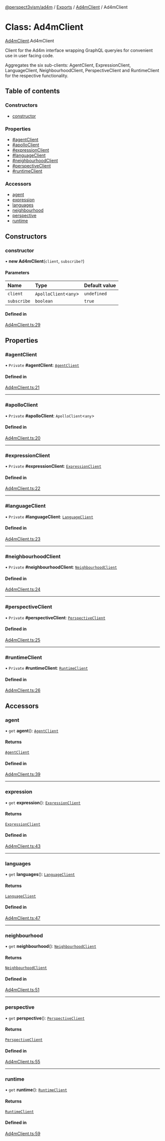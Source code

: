 [@perspect3vism/ad4m](../README.md) / [Exports](../modules.md) / [Ad4mClient](../modules/Ad4mClient.md) / Ad4mClient

# Class: Ad4mClient

[Ad4mClient](../modules/Ad4mClient.md).Ad4mClient

Client for the Ad4m interface wrapping GraphQL queryies
for convenient use in user facing code.

Aggregates the six sub-clients:
AgentClient, ExpressionClient, LanguageClient,
NeighbourhoodClient, PerspectiveClient and RuntimeClient
for the respective functionality.

## Table of contents

### Constructors

- [constructor](Ad4mClient.Ad4mClient.md#constructor)

### Properties

- [#agentClient](Ad4mClient.Ad4mClient.md##agentclient)
- [#apolloClient](Ad4mClient.Ad4mClient.md##apolloclient)
- [#expressionClient](Ad4mClient.Ad4mClient.md##expressionclient)
- [#languageClient](Ad4mClient.Ad4mClient.md##languageclient)
- [#neighbourhoodClient](Ad4mClient.Ad4mClient.md##neighbourhoodclient)
- [#perspectiveClient](Ad4mClient.Ad4mClient.md##perspectiveclient)
- [#runtimeClient](Ad4mClient.Ad4mClient.md##runtimeclient)

### Accessors

- [agent](Ad4mClient.Ad4mClient.md#agent)
- [expression](Ad4mClient.Ad4mClient.md#expression)
- [languages](Ad4mClient.Ad4mClient.md#languages)
- [neighbourhood](Ad4mClient.Ad4mClient.md#neighbourhood)
- [perspective](Ad4mClient.Ad4mClient.md#perspective)
- [runtime](Ad4mClient.Ad4mClient.md#runtime)

## Constructors

### constructor

• **new Ad4mClient**(`client`, `subscribe?`)

#### Parameters

| Name | Type | Default value |
| :------ | :------ | :------ |
| `client` | `ApolloClient`<`any`\> | `undefined` |
| `subscribe` | `boolean` | `true` |

#### Defined in

[Ad4mClient.ts:29](https://github.com/perspect3vism/ad4m/blob/b065749/src/Ad4mClient.ts#L29)

## Properties

### #agentClient

• `Private` **#agentClient**: [`AgentClient`](agent_AgentClient.AgentClient.md)

#### Defined in

[Ad4mClient.ts:21](https://github.com/perspect3vism/ad4m/blob/b065749/src/Ad4mClient.ts#L21)

___

### #apolloClient

• `Private` **#apolloClient**: `ApolloClient`<`any`\>

#### Defined in

[Ad4mClient.ts:20](https://github.com/perspect3vism/ad4m/blob/b065749/src/Ad4mClient.ts#L20)

___

### #expressionClient

• `Private` **#expressionClient**: [`ExpressionClient`](expression_ExpressionClient.ExpressionClient.md)

#### Defined in

[Ad4mClient.ts:22](https://github.com/perspect3vism/ad4m/blob/b065749/src/Ad4mClient.ts#L22)

___

### #languageClient

• `Private` **#languageClient**: [`LanguageClient`](language_LanguageClient.LanguageClient.md)

#### Defined in

[Ad4mClient.ts:23](https://github.com/perspect3vism/ad4m/blob/b065749/src/Ad4mClient.ts#L23)

___

### #neighbourhoodClient

• `Private` **#neighbourhoodClient**: [`NeighbourhoodClient`](neighbourhood_NeighbourhoodClient.NeighbourhoodClient.md)

#### Defined in

[Ad4mClient.ts:24](https://github.com/perspect3vism/ad4m/blob/b065749/src/Ad4mClient.ts#L24)

___

### #perspectiveClient

• `Private` **#perspectiveClient**: [`PerspectiveClient`](perspectives_PerspectiveClient.PerspectiveClient.md)

#### Defined in

[Ad4mClient.ts:25](https://github.com/perspect3vism/ad4m/blob/b065749/src/Ad4mClient.ts#L25)

___

### #runtimeClient

• `Private` **#runtimeClient**: [`RuntimeClient`](runtime_RuntimeClient.RuntimeClient.md)

#### Defined in

[Ad4mClient.ts:26](https://github.com/perspect3vism/ad4m/blob/b065749/src/Ad4mClient.ts#L26)

## Accessors

### agent

• `get` **agent**(): [`AgentClient`](agent_AgentClient.AgentClient.md)

#### Returns

[`AgentClient`](agent_AgentClient.AgentClient.md)

#### Defined in

[Ad4mClient.ts:39](https://github.com/perspect3vism/ad4m/blob/b065749/src/Ad4mClient.ts#L39)

___

### expression

• `get` **expression**(): [`ExpressionClient`](expression_ExpressionClient.ExpressionClient.md)

#### Returns

[`ExpressionClient`](expression_ExpressionClient.ExpressionClient.md)

#### Defined in

[Ad4mClient.ts:43](https://github.com/perspect3vism/ad4m/blob/b065749/src/Ad4mClient.ts#L43)

___

### languages

• `get` **languages**(): [`LanguageClient`](language_LanguageClient.LanguageClient.md)

#### Returns

[`LanguageClient`](language_LanguageClient.LanguageClient.md)

#### Defined in

[Ad4mClient.ts:47](https://github.com/perspect3vism/ad4m/blob/b065749/src/Ad4mClient.ts#L47)

___

### neighbourhood

• `get` **neighbourhood**(): [`NeighbourhoodClient`](neighbourhood_NeighbourhoodClient.NeighbourhoodClient.md)

#### Returns

[`NeighbourhoodClient`](neighbourhood_NeighbourhoodClient.NeighbourhoodClient.md)

#### Defined in

[Ad4mClient.ts:51](https://github.com/perspect3vism/ad4m/blob/b065749/src/Ad4mClient.ts#L51)

___

### perspective

• `get` **perspective**(): [`PerspectiveClient`](perspectives_PerspectiveClient.PerspectiveClient.md)

#### Returns

[`PerspectiveClient`](perspectives_PerspectiveClient.PerspectiveClient.md)

#### Defined in

[Ad4mClient.ts:55](https://github.com/perspect3vism/ad4m/blob/b065749/src/Ad4mClient.ts#L55)

___

### runtime

• `get` **runtime**(): [`RuntimeClient`](runtime_RuntimeClient.RuntimeClient.md)

#### Returns

[`RuntimeClient`](runtime_RuntimeClient.RuntimeClient.md)

#### Defined in

[Ad4mClient.ts:59](https://github.com/perspect3vism/ad4m/blob/b065749/src/Ad4mClient.ts#L59)

